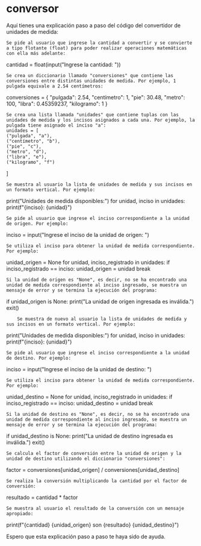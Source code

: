 # conversor
Aquí tienes una explicación paso a paso del código del convertidor de unidades de medida:

    Se pide al usuario que ingrese la cantidad a convertir y se convierte a tipo flotante (float) para poder realizar operaciones matemáticas con ella más adelante:

cantidad = float(input("Ingrese la cantidad: "))

    Se crea un diccionario llamado "conversiones" que contiene las conversiones entre distintas unidades de medida. Por ejemplo, 1 pulgada equivale a 2.54 centímetros:

conversiones = {
    "pulgada": 2.54,
    "centímetro": 1,
    "pie": 30.48,
    "metro": 100,
    "libra": 0.45359237,
    "kilogramo": 1
}

    Se crea una lista llamada "unidades" que contiene tuplas con las unidades de medida y los incisos asignados a cada una. Por ejemplo, la pulgada tiene asignado el inciso "a":
    unidades = [
    ("pulgada", "a"),
    ("centímetro", "b"),
    ("pie", "c"),
    ("metro", "d"),
    ("libra", "e"),
    ("kilogramo", "f")
]

    Se muestra al usuario la lista de unidades de medida y sus incisos en un formato vertical. Por ejemplo:

print("Unidades de medida disponibles:")
for unidad, inciso in unidades:
    print(f"{inciso}: {unidad}")

    Se pide al usuario que ingrese el inciso correspondiente a la unidad de origen. Por ejemplo:

inciso = input("Ingrese el inciso de la unidad de origen: ")

    Se utiliza el inciso para obtener la unidad de medida correspondiente. Por ejemplo:

unidad_origen = None
for unidad, inciso_registrado in unidades:
    if inciso_registrado == inciso:
        unidad_origen = unidad
        break

    Si la unidad de origen es "None", es decir, no se ha encontrado una unidad de medida correspondiente al inciso ingresado, se muestra un mensaje de error y se termina la ejecución del programa:

if unidad_origen is None:
    print("La unidad de origen ingresada es inválida.")
    exit()
    
        Se muestra de nuevo al usuario la lista de unidades de medida y sus incisos en un formato vertical. Por ejemplo:

print("Unidades de medida disponibles:")
for unidad, inciso in unidades:
    print(f"{inciso}: {unidad}")

    Se pide al usuario que ingrese el inciso correspondiente a la unidad de destino. Por ejemplo:

inciso = input("Ingrese el inciso de la unidad de destino: ")

    Se utiliza el inciso para obtener la unidad de medida correspondiente. Por ejemplo:

unidad_destino = None
for unidad, inciso_registrado in unidades:
    if inciso_registrado == inciso:
        unidad_destino = unidad
        break

    Si la unidad de destino es "None", es decir, no se ha encontrado una unidad de medida correspondiente al inciso ingresado, se muestra un mensaje de error y se termina la ejecución del programa:

if unidad_destino is None:
    print("La unidad de destino ingresada es inválida.")
    exit()

    Se calcula el factor de conversión entre la unidad de origen y la unidad de destino utilizando el diccionario "conversiones":

factor = conversiones[unidad_origen] / conversiones[unidad_destino]

    Se realiza la conversión multiplicando la cantidad por el factor de conversión:

resultado = cantidad * factor

    Se muestra al usuario el resultado de la conversión con un mensaje apropiado:

print(f"{cantidad} {unidad_origen} son {resultado} {unidad_destino}")

Espero que esta explicación paso a paso te haya sido de ayuda.
